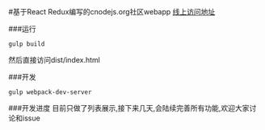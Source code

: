 #基于React Redux编写的cnodejs.org社区webapp [线上访问地址](http://chzhuo.github.io/react-cnode)

###运行
```shell
gulp build
```
然后直接访问dist/index.html


###开发
```shell
gulp webpack-dev-server
```

###开发进度
目前只做了列表展示,接下来几天,会陆续完善所有功能,欢迎大家讨论和issue